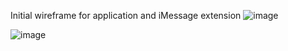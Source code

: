 Initial wireframe for application and iMessage extension
![image](https://github.com/CJ-Inc/Stash/assets/145822880/f5d0f5e8-beb0-4a5b-a698-f07cee3c9972)

![image](https://github.com/CJ-Inc/Stash/assets/145822880/baeb0bbf-522f-46dd-b7d8-b9c5d15dcf2c)
